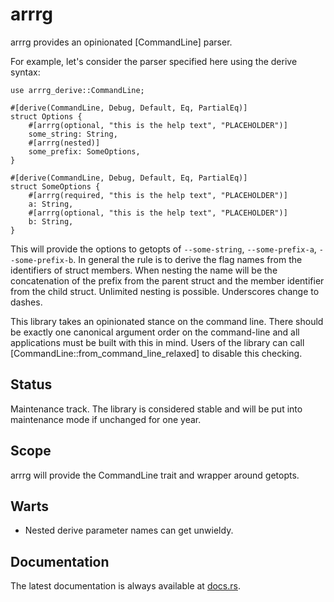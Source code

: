 arrrg
=====

arrrg provides an opinionated [CommandLine] parser.

For example, let's consider the parser specified here using the derive syntax:

```
use arrrg_derive::CommandLine;

#[derive(CommandLine, Debug, Default, Eq, PartialEq)]
struct Options {
    #[arrrg(optional, "this is the help text", "PLACEHOLDER")]
    some_string: String,
    #[arrrg(nested)]
    some_prefix: SomeOptions,
}

#[derive(CommandLine, Debug, Default, Eq, PartialEq)]
struct SomeOptions {
    #[arrrg(required, "this is the help text", "PLACEHOLDER")]
    a: String,
    #[arrrg(optional, "this is the help text", "PLACEHOLDER")]
    b: String,
}
```

This will provide the options to getopts of `--some-string`, `--some-prefix-a`,
`--some-prefix-b`.  In general the rule is to derive the flag names from the identifiers of
struct members.  When nesting the name will be the concatenation of the prefix from the parent
struct and the member identifier from the child struct.  Unlimited nesting is possible.
Underscores change to dashes.

This library takes an opinionated stance on the command line.  There should be exactly one
canonical argument order on the command-line and all applications must be built with this in
mind.  Users of the library can call [CommandLine::from_command_line_relaxed] to disable this checking.

Status
------

Maintenance track.  The library is considered stable and will be put into maintenance mode if unchanged for one year.

Scope
-----

arrrg will provide the CommandLine trait and wrapper around getopts.

Warts
-----

- Nested derive parameter names can get unwieldy.

Documentation
-------------

The latest documentation is always available at [docs.rs](https://docs.rs/arrrg/latest/arrrg/).
